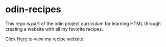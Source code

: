 # odin-recipes

This repo is part of the odin project curriculum for learning HTML through creating a website with all my favorite recipes. 

Click [Here](https://calebl42.github.io/odin-recipes/) to view my recipe website!

